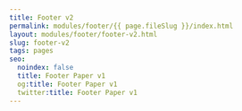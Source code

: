 ```yaml
---
title: Footer v2
permalink: modules/footer/{{ page.fileSlug }}/index.html
layout: modules/footer/footer-v2.html
slug: footer-v2
tags: pages
seo:
  noindex: false
  title: Footer Paper v1
  og:title: Footer Paper v1
  twitter:title: Footer Paper v1
---
```



